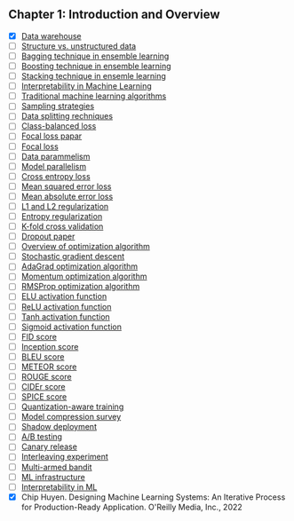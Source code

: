 ## Chapter 1: Introduction and Overview

- [x] [Data warehouse](https://cloud.google.com/learn/what-is-a-data-warehouse)
- [ ] [Structure vs. unstructured data]()
- [ ] [Bagging technique in ensemble learning]()
- [ ] [Boosting technique in ensemble learning]()
- [ ] [Stacking technique in ensemle learning]()
- [ ] [Interpretability in Machine Learning]()
- [ ] [Traditional machine learning algorithms]()
- [ ] [Sampling strategies](https://www.scribbr.com/methodology/sampling-methods/)
- [ ] [Data splitting rechniques]()
- [ ] [Class-balanced loss]()
- [ ] [Focal loss papar]()
- [ ] [Focal loss]()
- [ ] [Data parammelism](https://www.telesens.co/2017/12/25/understanding-data-parallelism-in-machine-learning/)
- [ ] [Model parallelism]()
- [ ] [Cross entropy loss]()
- [ ] [Mean squared error loss]()
- [ ] [Mean absolute error loss]()
- [ ] [L1 and L2 regularization]()
- [ ] [Entropy regularization]()
- [ ] [K-fold cross validation]()
- [ ] [Dropout paper]()
- [ ] [Overview of optimization algorithm]()
- [ ] [Stochastic gradient descent]()
- [ ] [AdaGrad optimization algorithm]()
- [ ] [Momentum optimization algorithm]()
- [ ] [RMSProp optimization algorithm]()
- [ ] [ELU activation function]()
- [ ] [ReLU activation function]()
- [ ] [Tanh activation function]()
- [ ] [Sigmoid activation function]()
- [ ] [FID score]()
- [ ] [Inception score]()
- [ ] [BLEU score]()
- [ ] [METEOR score]()
- [ ] [ROUGE score]()
- [ ] [CIDEr score]()
- [ ] [SPICE score]()
- [ ] [Quantization-aware training](https://pytorch.org/docs/stable/quantization.html)
- [ ] [Model compression survey]()
- [ ] [Shadow deployment]()
- [ ] [A/B testing]()
- [ ] [Canary release]()
- [ ] [Interleaving experiment]()
- [ ] [Multi-armed bandit]()
- [ ] [ML infrastructure]()
- [ ] [Interpretability in ML]()
- [x] Chip Huyen. Designing Machine Learning Systems: An Iterative Process for Production-Ready Application. O'Reilly Media, Inc., 2022